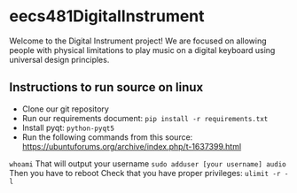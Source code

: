 # eecs481DigitalInstrument

Welcome to the Digital Instrument project! We are focused on allowing people with physical limitations to play music on a digital keyboard using universal design principles.



## Instructions to run source on linux

* Clone our git repository
* Run our requirements document: `pip install -r requirements.txt`
* Install pyqt: `python-pyqt5`
* Run the following commands from this source: https://ubuntuforums.org/archive/index.php/t-1637399.html

`whoami`
That will output your username
`sudo adduser [your username] audio`
Then you have to reboot
Check that you have proper privileges:
`ulimit -r -l`

